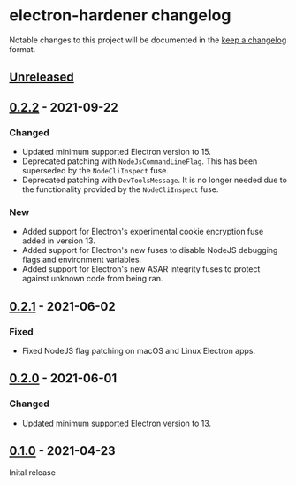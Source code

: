 # electron-hardener changelog

Notable changes to this project will be documented in the [keep a changelog](https://keepachangelog.com/en/1.0.0/) format.

## [Unreleased]

## [0.2.2] - 2021-09-22

### Changed
* Updated minimum supported Electron version to 15.
* Deprecated patching with `NodeJsCommandLineFlag`. This has been superseded by the `NodeCliInspect` fuse.
* Deprecated patching with `DevToolsMessage`. It is no longer needed due to the functionality provided by the `NodeCliInspect` fuse.

### New
* Added support for Electron's experimental cookie encryption fuse added in version 13.
* Added support for Electron's new fuses to disable NodeJS debugging flags and environment variables.
* Added support for Electron's new ASAR integrity fuses to protect against unknown code from being ran.

## [0.2.1] - 2021-06-02

### Fixed
* Fixed NodeJS flag patching on macOS and Linux Electron apps.

## [0.2.0] - 2021-06-01

### Changed

* Updated minimum supported Electron version to 13.

## [0.1.0] - 2021-04-23

Inital release

[Unreleased]: https://github.com/1Password/electron-hardener/compare/v0.1.0...HEAD
[0.1.0]: https://github.com/1Password/electron-hardener/releases/tag/v0.1.0
[0.2.0]: https://github.com/1Password/electron-hardener/releases/tag/v0.2.0
[0.2.1]: https://github.com/1Password/electron-hardener/releases/tag/v0.2.1
[0.2.2]: https://github.com/1Password/electron-hardener/releases/tag/v0.2.2